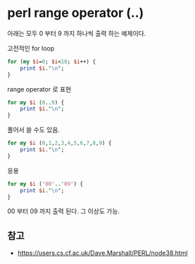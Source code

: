 # perl range operator (..)
아래는 모두 0 부터 9 까지 하나씩 출력 하는 예제이다.

고전적인 for loop
```perl
for (my $i=0; $i<10; $i++) {
    print $i."\n";
}
```

range operator 로 표현
```perl
for my $i (0..9) {
    print $i."\n";
}
```

풀어서 쓸 수도 있음.
```perl
for my $i (0,1,2,3,4,5,6,7,8,9) {
    print $i."\n";
}
```

응용
```perl
for my $i ('00'..'09') {
    print $i."\n";
}
```

00 부터 09 까지 출력 된다. 그 이상도 가능.

## 참고
* https://users.cs.cf.ac.uk/Dave.Marshall/PERL/node38.html
